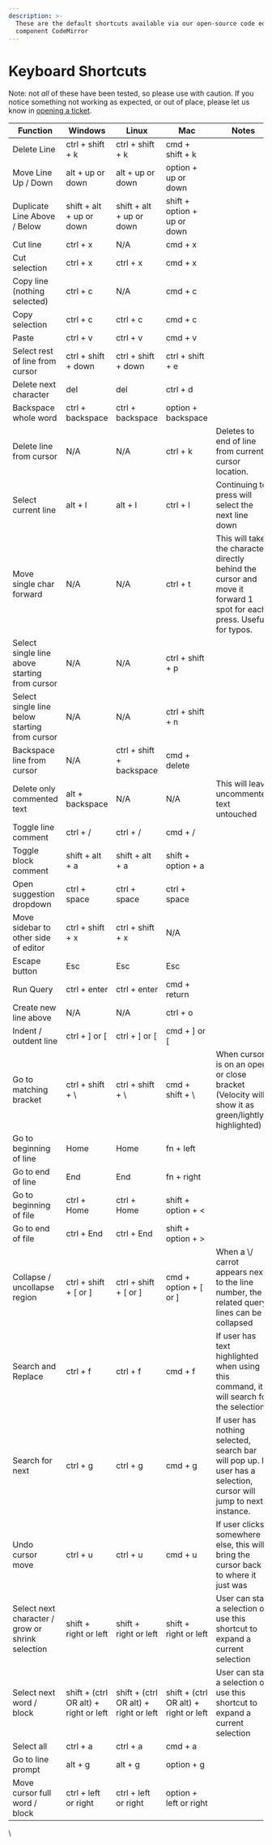 ```yaml
---
description: >-
  These are the default shortcuts available via our open-source code editor
  component CodeMirror
---
```


# Keyboard Shortcuts

Note: not _all_ of these have been tested, so please use with caution. If you notice something not working as expected, or out of place, please let us know in [opening a ticket](../../../../../support/open-a-ticket.md).

| Function                                         | Windows                               | Linux                                 | Mac                                   | Notes                                                                                                                |
| ------------------------------------------------ | ------------------------------------- | ------------------------------------- | ------------------------------------- | -------------------------------------------------------------------------------------------------------------------- |
| Delete Line                                      | ctrl + shift + k                      | ctrl + shift + k                      | cmd + shift + k                       |                                                                                                                      |
| Move Line Up / Down                              | alt + up or down                      | alt + up or down                      | option + up or down                   |                                                                                                                      |
| Duplicate Line Above / Below                     | shift + alt + up or down              | shift + alt + up or down              | shift + option + up or down           |                                                                                                                      |
| Cut line                                         | ctrl + x                              | N/A                                   | cmd + x                               |                                                                                                                      |
| Cut selection                                    | ctrl + x                              | ctrl + x                              | cmd + x                               |                                                                                                                      |
| Copy line (nothing selected)                     | ctrl + c                              | N/A                                   | cmd + c                               |                                                                                                                      |
| Copy selection                                   | ctrl + c                              | ctrl + c                              | cmd + c                               |                                                                                                                      |
| Paste                                            | ctrl + v                              | ctrl + v                              | cmd + v                               |                                                                                                                      |
| Select rest of line from cursor                  | ctrl + shift + down                   | ctrl + shift + down                   | ctrl + shift + e                      |                                                                                                                      |
| Delete next character                            | del                                   | del                                   | ctrl + d                              |                                                                                                                      |
| Backspace whole word                             | ctrl + backspace                      | ctrl + backspace                      | option + backspace                    |                                                                                                                      |
| Delete line from cursor                          | N/A                                   | N/A                                   | ctrl + k                              | Deletes to end of line from current cursor location.                                                                 |
| Select current line                              | alt + l                               | alt + l                               | ctrl + l                              | Continuing to press will select the next line down                                                                   |
| Move single char forward                         | N/A                                   | N/A                                   | ctrl + t                              | This will take the character directly behind the cursor and move it forward 1 spot for each press. Useful for typos. |
| Select single line above starting from cursor    | N/A                                   | N/A                                   | ctrl + shift + p                      |                                                                                                                      |
| Select single line below starting from cursor    | N/A                                   | N/A                                   | ctrl + shift + n                      |                                                                                                                      |
| Backspace line from cursor                       | N/A                                   | ctrl + shift + backspace              | cmd + delete                          |                                                                                                                      |
| Delete only commented text                       | alt + backspace                       | N/A                                   | N/A                                   | This will leave uncommented text untouched                                                                           |
| Toggle line comment                              | ctrl + /                              | ctrl + /                              | cmd + /                               |                                                                                                                      |
| Toggle block comment                             | shift + alt + a                       | shift + alt + a                       | shift + option + a                    |                                                                                                                      |
| Open suggestion dropdown                         | ctrl + space                          | ctrl + space                          | ctrl + space                          |                                                                                                                      |
| Move sidebar to other side of editor             | ctrl + shift + x                      | ctrl + shift + x                      | N/A                                   |                                                                                                                      |
| Escape button                                    | Esc                                   | Esc                                   | Esc                                   |                                                                                                                      |
| Run Query                                        | ctrl + enter                          | ctrl + enter                          | cmd + return                          |                                                                                                                      |
| Create new line above                            | N/A                                   | N/A                                   | ctrl + o                              |                                                                                                                      |
| Indent / outdent line                            | ctrl + ] or \[                        | ctrl + ] or \[                        | cmd + ] or \[                         |                                                                                                                      |
| Go to matching bracket                           | ctrl + shift + \\                     | ctrl + shift + \\                     | cmd + shift + \\                      | When cursor is on an open or close bracket (Velocity will show it as green/lightly highlighted)                      |
| Go to beginning of line                          | Home                                  | Home                                  | fn + left                             |                                                                                                                      |
| Go to end of line                                | End                                   | End                                   | fn + right                            |                                                                                                                      |
| Go to beginning of file                          | ctrl + Home                           | ctrl + Home                           | shift + option + <                    |                                                                                                                      |
| Go to end of file                                | ctrl + End                            | ctrl + End                            | shift + option + >                    |                                                                                                                      |
| Collapse / uncollapse region                     | ctrl + shift + \[ or ]                | ctrl + shift + \[ or ]                | cmd + option + \[ or ]                | When a \\/ carrot appears next to the line number, the related query lines can be collapsed                          |
| Search and Replace                               | ctrl + f                              | ctrl + f                              | cmd + f                               | If user has text highlighted when using this command, it will search for the selection.                              |
| Search for next                                  | ctrl + g                              | ctrl + g                              | cmd + g                               | If user has nothing selected, search bar will pop up. If user has a selection, cursor will jump to next instance.    |
| Undo cursor move                                 | ctrl + u                              | ctrl + u                              | cmd + u                               | If user clicks somewhere else, this will bring the cursor back to where it just was                                  |
| Select next character / grow or shrink selection | shift + right or left                 | shift + right or left                 | shift + right or left                 | User can start a selection or use this shortcut to expand a current selection                                        |
| Select next word / block                         | shift + (ctrl OR alt) + right or left | shift + (ctrl OR alt) + right or left | shift + (ctrl OR alt) + right or left | User can start a selection or use this shortcut to expand a current selection                                        |
| Select all                                       | ctrl + a                              | ctrl + a                              | cmd + a                               |                                                                                                                      |
| Go to line prompt                                | alt + g                               | alt + g                               | option + g                            |                                                                                                                      |
| Move cursor full word / block                    | ctrl + left or right                  | ctrl + left or right                  | option + left or right                |                                                                                                                      |

\
